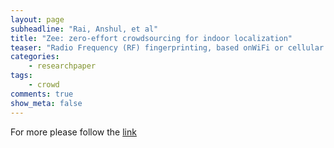 ```yaml
---
layout: page 
subheadline: "Rai, Anshul, et al"
title: "Zee: zero-effort crowdsourcing for indoor localization"
teaser: "Radio Frequency (RF) fingerprinting, based onWiFi or cellular signals, has been a popular approach to indoor localization. However, its adoption in the real world has been stymied by the need for sitespecific calibration, i.e., the creation of a training data set comprising WiFi measurements at known locations in the space of interest. While efforts have been made to reduce this calibration effort using modeling, the need for measurements from known locations still remains a bottleneck. In this paper, we present Zee -- a system that makes the calibration zero-effort, by enabling training data to be crowdsourced without any explicit effort on the part of users. Zee leverages the inertial sensors (e.g., accelerometer, compass, gyroscope) present in the mobile devices such as smartphones carried by users, to track them as they traverse an indoor environment, while simultaneously performing WiFi scans. Zee is designed to run in the background on a device without requiring any explicit user participation. The only site-specific input that Zee depends on is a map showing the pathways (e.g., hallways) and barriers (e.g., walls). A significant challenge that Zee surmounts is to track users without any a priori, user-specific knowledge such as the user's initial location, stride-length, or phone placement. Zee employs a suite of novel techniques to infer location over time: (a) placement-independent step counting and orientation estimation, (b) augmented particle filtering to simultaneously estimate location and user-specific walk characteristics such as the stride length,(c) back propagation to go back and improve the accuracy of ocalization in the past, and (d) WiFi-based particle initialization to enable faster convergence. We present an evaluation of Zee in a large office building."
categories:
    - researchpaper  
tags:
    - crowd 
comments: true
show_meta: false
---
```


 
For more please follow the [link](http://dl.acm.org/citation.cfm?id=2348580)